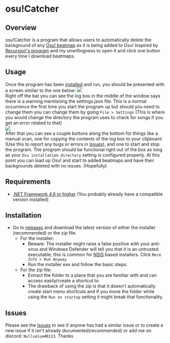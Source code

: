 # osu!Catcher
## Overview
osu!Catcher is a program that allows users to automatically delete the background of any
<a href="https://osu.ppy.sh/beatmapsets" target="_blank">Osu! beatmap</a> as it is being added to Osu! Inspired by [Recursion's program](https://osu.ppy.sh/community/forums/topics/365196) and my unwillingness to open it and click one button every time I download beatmaps.
## Usage
Once the program has been [installed](#installation) and run, you should be presented with a screen similar to the one below:
![ ](https://i.imgur.com/0M12Wbo.png)
</br>
Right off the bat you can see the log box in the middle of the window says there is a warning mentioning the settings.json file. This is a normal occurrence the first time you start the program up but should you need to change them you can change them by going `File > Settings` (This is where you would change the directory the program uses to check for songs if you get an error related to that)
</br>
 ![](https://i.imgur.com/ynwYjXH.png)
 </br>
 After that you can see a couple buttons along the bottom for things like a manual scan, one for copying the contents of the log box to your clipboard (Use this to report any bugs or errors in [Issues](https://github.com/NullvaIue/osu-Catcher/issues)), and one to start and stop the program. The program should be functional right out of the box as long as your `Osu installation directory` setting is configured properly. At this point you can load up Osu! and start to added beatmaps and have their backgrounds deleted with no issues. (Hopefully)
## Requirements
* [.NET Framework 4.6 or higher](https://www.microsoft.com/en-us/download/details.aspx?id=53344) (You probably already have a compatible version installed)
## Installation
* Go to [releases](https://github.com/NullvaIue/BeatmapCatcher/releases) and download the latest version of either the installer (recommended) or the zip file.
	* For the installer:
		* Beware: The installer might raise a false positive with your anti-virus and Windows Defender will tell you that it is an untrusted executable, this is common for [NSIS](https://nsis.sourceforge.io/Main_Page) based installers. Click `More Info > Run Anyway`
		* Run the installer exe and follow the basic steps.
	* For the zip file:
		* Extract the folder to a place that you are familiar with and can access easily/create a shortcut to.
		* The drawback of using the zip is that it doesn't automatically create start menu shortcuts and if you move the folder while using the `Run on startup` setting it might break that functionality.

## Issues
Please see the [Issues](https://github.com/NullvaIue/osu-Catcher/releases) to see if anyone has had a similar issue or to create a new issue if it isn't already documented(recommended) or add me on discord: `Nullvalue#8123`. Thanks
